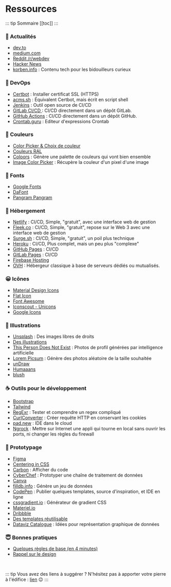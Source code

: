 # Ressources

::: tip Sommaire
[[toc]]
:::

### 📰 Actualités
* [dev.to](https://dev.to/)
* [medium.com](https://medium.com/)
* [Reddit /r/webdev](https://www.reddit.com/r/webdev/)
* [Hacker News](https://news.ycombinator.com/)
* [korben.info](https://korben.info/) : Contenu tech pour les bidouilleurs curieux

### 👷 DevOps
* [Certbot](https://certbot.eff.org/instructions) : Installer certificat SSL (HTTPS)
* [acms.sh](https://github.com/acmesh-official/acme.sh) : Équivalent Certbot, mais écrit en script shell
* [Jenkins](https://www.jenkins.io/) : Outil open source de CI/CD
* [GitLab CI/CD ](https://docs.gitlab.com/ee/ci/) : CI/CD directement dans un dépôt GitLab.
* [GitHub Actions](https://docs.github.com/en/actions) : CI/CD directement dans un dépôt GitHub.
* [Crontab.guru](https://crontab.guru/) : Editeur d'expressions Crontab

### 🎨 Couleurs
* [Color Picker & Choix de couleur](https://www.webfx.com/web-design/color-picker/)
* [Couleurs RAL](http://couleursral.fr/)
* [Coloors](https://coolors.co/generate) : Génère une palette de couleurs qui vont bien ensemble
* [Image Color Picker](https://imagecolorpicker.com/) : Récupère la couleur d'un pixel d'une image

### 📌 Fonts
* [Google Fonts](https://fonts.google.com/)
* [DaFont](https://www.dafont.com/fr/)
* [Pangram Pangram](https://pangrampangram.com/)

### 🚀 Hébergement
* [Netlify](https://www.netlify.com/) : CI/CD, Simple, "gratuit", avec une interface web de gestion
* [Fleek.co](https://www.fleek.co/) : CI/CD, Simple, "gratuit", repose sur le Web 3 avec une interface web de gestion
* [Surge.sh](https://www.netlify.com/) : CI/CD, Simple, "gratuit", un poil plus technique
* [Heroku](https://www.heroku.com/) : CI/CD, Plus complet, mais un peu plus "complexe"
* [GitHub Pages](https://pages.github.com/) : CI/CD
* [GitLab Pages](https://docs.gitlab.com/ee/user/project/pages/) : CI/CD
* [Firebase Hosting](https://firebase.google.com/docs/hosting)
* [OVH](https://www.ovh.com/) : Hébergeur classique à base de serveurs dédiés ou mutualisés.

### 😀 Icônes
* [Material Design Icons](https://materialdesignicons.com/)
* [Flat Icon](https://www.flaticon.com/)
* [Font Awesome](https://fontawesome.com/)
* [Iconscout - Unicons](https://iconscout.com/unicons)
* [Google Icons](https://fonts.google.com/icons)

### 📸 Illustrations
* [Unsplash](https://unsplash.com/) : Des images libres de droits
* [Des illustrations](https://icons8.com/illustrations?ref=lapaninja)
* [This Person Does Not Exist](https://thispersondoesnotexist.com/) : Photos de profil générées par intelligence artificielle
* [Lorem Picsum](https://picsum.photos/) : Génère des photos aléatoire de la taille souhaitée
* [unDraw](https://undraw.co/)
* [Humaaans](https://www.humaaans.com/)
* [blush](https://blush.design/fr)

### ☕ Outils pour le développement
* [Bootstrap](https://getbootstrap.com/)
* [Tailwind](https://tailwindcss.com/)
* [RegExr](https://regexr.com/) : Tester et comprendre un regex compliqué
* [CurlConverter](https://curlconverter.com/) : Créer requête HTTP en conservant les cookies
* [pad.new](https://pad.new/) : IDE dans le cloud
* [Ngrock](https://ngrok.com/) : Mettre sur Internet une appli qui tourne en local sans ouvrir les ports, ni changer les règles du firewall

### 💄 Prototypage
* [Figma](https://www.figma.com/)
* [Centering in CSS](https://web.dev/centering-in-css/)
* [Carbon](https://carbon.now.sh/) : Afficher du code
* [CyberChef](https://gchq.github.io/CyberChef/) : Prototyper une chaîne de traitement de données
* [Canva](https://www.canva.com/fr_fr/)
* [filldb.info](http://filldb.info/) : Génère un jeu de données
* [CodePen](https://codepen.io/) : Publier quelques templates, source d'inspiration, et IDE en ligne
* [cssgradient.io](https://cssgradient.io/) : Générateur de gradient CSS
* [Materiel.io](https://material.io/color/#!/?view.left=0&view.right=0&primary.color=F06292&secondary.color=E91E63)
* [Dribbble](https://dribbble.com/)
* [Des templates réutilisable](https://startbootstrap.com/?showPro=false&showAngular=false)
* [Dataviz Catalogue](https://datavizcatalogue.com/) : Idées pour représentation graphique de données

### 😇 Bonnes pratiques
* [Quelques règles de base (en 4 minutes)](https://jgthms.com/web-design-in-4-minutes/)
* [Rappel sur le design](https://atlassian.design/)

<br>

::: tip Vous avez des liens à suggérer ?
N'hésitez pas à apporter votre pierre à l'édifice : [lien](https://github.com/Erpriex/CheatSheet) 😉
:::